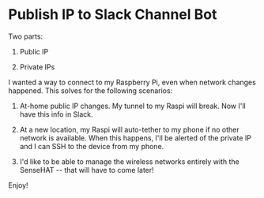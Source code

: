 # Publish IP to Slack Channel Bot
Two parts:

1) Public IP

2) Private IPs

I wanted a way to connect to my Raspberry Pi, even when network changes happened.  This solves for the following scenarios:

1) At-home public IP changes.  My tunnel to my Raspi will break.  Now I'll have this info in Slack.

2) At a new location, my Raspi will auto-tether to my phone if no other network is available.  When this happens, 
I'll be alerted of the private IP and I can SSH to the device from my phone.

3) I'd like to be able to manage the wireless networks entirely with the SenseHAT -- that will have to come later!

Enjoy!
